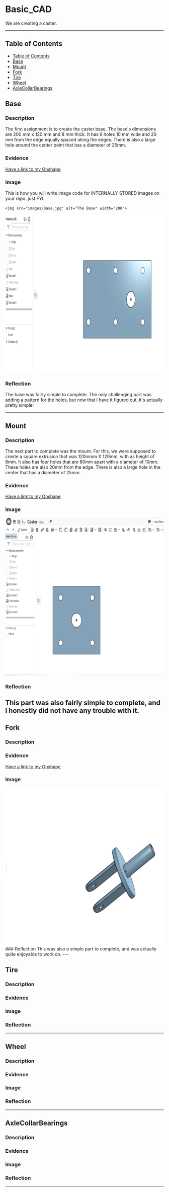 # Basic_CAD

We are creating a caster.

---
## Table of Contents
* [Table of Contents](#Table-of-Contents)
* [Base](#Base)
* [Mount](#Mount)
* [Fork](#Fork)
* [Tire](#Tire)
* [Wheel](#Wheel)
* [AxleCollarBearings](#AxleCollarBearings)

## Base

### Description

The first assignment is to create the caster base.  The base's dimensions are 200 mm x 120 mm and 8 mm thick.  It has 6 holes 10 mm wide and 20 mm from the edge equally spaced along the edges. There is also a large hole around the center point that has a diameter of 25mm.

### Evidence
[Have a link to my Onshape](https://cvilleschools.onshape.com/documents/493463e1e1a526fb559e972d/w/8847d48b6788f1b2821659f2/e/52c6d9218d9e03f7c28bec72)

### Image
This is how you will write image code for INTERNALLY STORED images on your repo.   just FYI.
~~~
<img src="images/Base.jpg" alt="The Base" width="200">
~~~
<img src="https://github.com/jmuss07/Basic_CAD/blob/master/Base.png?raw=true" height="500">

### Reflection





The base was fairly simple to complete. The only challenging part was adding a pattern for the holes, but now that I have it figured out, it's actually pretty simple!

---


## Mount

### Description
The next part to complete was the mount. For this, we were supposed to create a square extrusion that was 120mmm X 120mm, with as height of 8mm. It also has four holes that are 80mm apart with a diameter of 10mm. These holes are also 20mm from the edge. There is also a large hole in the center that has a diameter of 25mm.

### Evidence
[Have a link to my Onshape](https://cvilleschools.onshape.com/documents/493463e1e1a526fb559e972d/w/8847d48b6788f1b2821659f2/e/52c6d9218d9e03f7c28bec72)

### Image
<img src="https://github.com/jmuss07/Basic_CAD/blob/master/Mount.png?raw=true" height="500">

### Reflection
This part was also fairly simple to complete, and I honestly did not have any trouble with it.
---


## Fork

### Description

### Evidence
[Have a link to my Onshape](https://cvilleschools.onshape.com/documents/493463e1e1a526fb559e972d/w/8847d48b6788f1b2821659f2/e/52c6d9218d9e03f7c28bec72)
### Image
<img src="https://github.com/jmuss07/Basic_CAD/blob/master/Fork.png?raw=true" height="500">
### Reflection
This was also a simple part to complete, and was actually quite enjoyable to work on.
---


## Tire

### Description

### Evidence

### Image

### Reflection

---


## Wheel

### Description

### Evidence

### Image

### Reflection

---


## AxleCollarBearings

### Description

### Evidence

### Image

### Reflection

---
